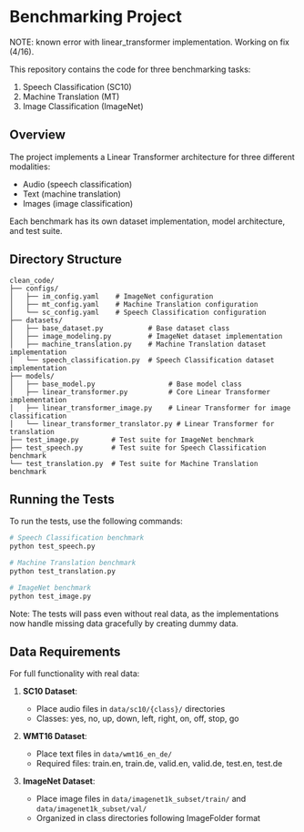 # Benchmarking Project

NOTE: known error with linear_transformer implementation. Working on fix (4/16).

This repository contains the code for three benchmarking tasks:
1. Speech Classification (SC10)
2. Machine Translation (MT)
3. Image Classification (ImageNet)

## Overview

The project implements a Linear Transformer architecture for three different modalities:
- Audio (speech classification)
- Text (machine translation)
- Images (image classification)

Each benchmark has its own dataset implementation, model architecture, and test suite.

## Directory Structure

```
clean_code/
├── configs/
│   ├── im_config.yaml    # ImageNet configuration
│   ├── mt_config.yaml    # Machine Translation configuration
│   └── sc_config.yaml    # Speech Classification configuration
├── datasets/
│   ├── base_dataset.py           # Base dataset class
│   ├── image_modeling.py         # ImageNet dataset implementation
│   ├── machine_translation.py    # Machine Translation dataset implementation
│   └── speech_classification.py  # Speech Classification dataset implementation
├── models/
│   ├── base_model.py                  # Base model class
│   ├── linear_transformer.py          # Core Linear Transformer implementation
│   ├── linear_transformer_image.py    # Linear Transformer for image classification
│   └── linear_transformer_translator.py # Linear Transformer for translation
├── test_image.py        # Test suite for ImageNet benchmark
├── test_speech.py       # Test suite for Speech Classification benchmark
└── test_translation.py  # Test suite for Machine Translation benchmark
```

## Running the Tests

To run the tests, use the following commands:

```bash
# Speech Classification benchmark
python test_speech.py

# Machine Translation benchmark
python test_translation.py

# ImageNet benchmark
python test_image.py
```

Note: The tests will pass even without real data, as the implementations now handle missing data gracefully by creating dummy data.

## Data Requirements

For full functionality with real data:

1. **SC10 Dataset**:
   - Place audio files in `data/sc10/{class}/` directories
   - Classes: yes, no, up, down, left, right, on, off, stop, go

2. **WMT16 Dataset**:
   - Place text files in `data/wmt16_en_de/`
   - Required files: train.en, train.de, valid.en, valid.de, test.en, test.de

3. **ImageNet Dataset**:
   - Place image files in `data/imagenet1k_subset/train/` and `data/imagenet1k_subset/val/`
   - Organized in class directories following ImageFolder format

